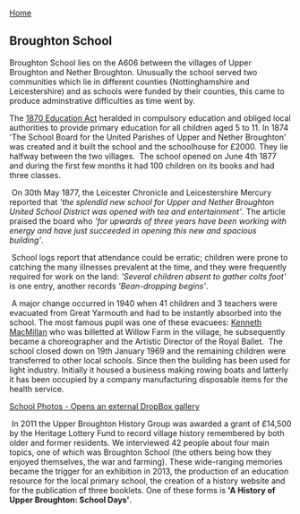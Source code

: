 [Home](https://simon-scmp.github.io/Upper-Broughton-History/)

## Broughton School 

Broughton School lies on the A606 between the villages of Upper Broughton and Nether Broughton. Unusually the school served two communities which lie in different counties (Nottinghamshire and Leicestershire) and as schools were funded by their counties, this came to produce adminstrative difficulties as time went by. 

The [1870 Education Act](https://www.parliament.uk/about/living-heritage/transformingsociety/livinglearning/school/overview/1870educationact/) heralded in compulsory education and obliged local authorities to provide primary education for all children aged 5 to 11. In 1874 'The School Board for the United Parishes of Upper and Nether Broughton' was created and it built the school and the schoolhouse for £2000. They lie halfway between the two villages.
 The school opened on June 4th 1877 and during the first few months it had 100 children on its books and had three classes.

 On 30th May 1877, the Leicester Chronicle and Leicestershire Mercury reported that *'the splendid new school for Upper and Nether Broughton United School District was opened with tea and entertainment'*. The article praised the board who *'for upwards of three years have been working with energy and have just succeeded in opening this new and spacious building'*.

 School logs report that attendance could be erratic; children were prone to catching the many illnesses prevalent at the time, and they were frequently required for work on the land: *'Several children absent to gather colts foot'* is one entry, another records *'Bean-dropping begins'*.

 A major change occurred in 1940 when 41 children and 3 teachers were evacuated from Great Yarmouth and had to be instantly absorbed into the school. The most famous pupil was one of these evacuees: [Kenneth MacMillan](https://en.wikipedia.org/wiki/Kenneth_MacMillan) who was billetted at Willow Farm in the village, he subsequently became a choreographer and the Artistic Director of the Royal Ballet.
 The school closed down on 19th January 1969 and the remaining children were transferred to other local schools. Since then the building has been used for light industry. Initially it housed a business making rowing boats and latterly it has been occupied by a company manufacturing disposable items for the health service.

[School Photos - Opens an external DropBox gallery](https://www.dropbox.com/sh/p39r5cx6q5oacww/AADXPO1j9vPfewCHYAIFnfzKa)

 In 2011 the Upper Broughton History Group was awarded a grant of £14,500 by the Heritage Lottery Fund to record village history remembered by both older and former residents. We interviewed 42 people about four main topics, one of which was Broughton School (the others being how they enjoyed themselves, the war and farming). These wide-ranging memories became the trigger for an exhibition in 2013, the production of an education resource for the local primary school, the creation of a history website and for the publication of three booklets. One of these forms is **'A History of Upper Broughton: School Days'**.
